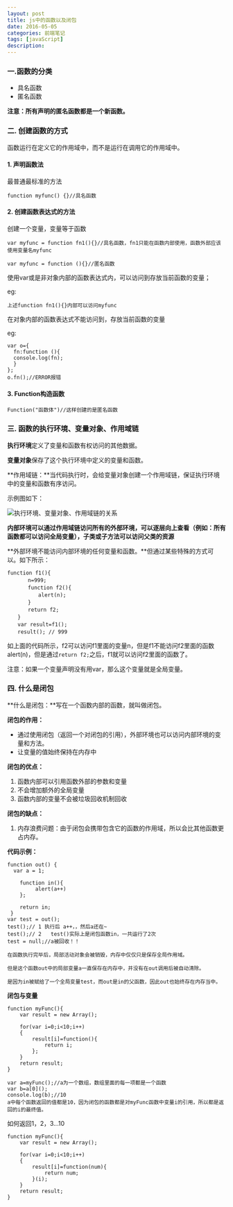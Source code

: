```yaml
---
layout: post
title: js中的函数以及闭包
date: 2016-05-05
categories: 前端笔记
tags: [javaScript]
description: 
---
```

### 一.函数的分类

- 具名函数
- 匿名函数

**注意：所有声明的匿名函数都是一个新函数。**

### 二. 创建函数的方式

函数运行在定义它的作用域中，而不是运行在调用它的作用域中。

#### 1. 声明函数法

最普通最标准的方法

    function myfunc() {}//具名函数

#### 2. 创建函数表达式的方法

创建一个变量，变量等于函数

    var myfunc = function fn1(){}//具名函数，fn1只能在函数内部使用，函数外部应该使用变量名myfunc
    
    var myfunc = function (){}//匿名函数

使用var或是非对象内部的函数表达式内，可以访问到存放当前函数的变量；

eg:

    上述function fn1(){}内部可以访问myfunc

在对象内部的函数表达式不能访问到，存放当前函数的变量

eg:

    var o={
      fn:function (){
      console.log(fn);
      }
    };
    o.fn();//ERROR报错

#### 3. Function构造函数

    Function("函数体")//这样创建的是匿名函数

### 三. 函数的执行环境、变量对象、作用域链

**执行环境**定义了变量和函数有权访问的其他数据。

**变量对象**保存了这个执行环境中定义的变量和函数。

**作用域链：**当代码执行时，会给变量对象创建一个作用域链，保证执行环境中的变量和函数有序访问。

示例图如下：

![执行环境、变量对象、作用域链的关系](/uploads/post/demo/scope.jpg)

**内部环境可以通过作用域链访问所有的外部环境，可以逐层向上查看（例如：所有函数都可以访问全局变量），子类或子方法可以访问父类的资源**

**外部环境不能访问内部环境的任何变量和函数。**但通过某些特殊的方式可以。如下所示：

    function f1(){
    　　　　n=999;
    　　　　function f2(){
    　　　　　　alert(n);
    　　　　}
    　　　　return f2;
    　　}
    　　var result=f1();
    　　result(); // 999

如上面的代码所示，f2可以访问f1里面的变量n，但是f1不能访问f2里面的函数alert(n)，但是通过`return f2;`之后，f1就可以访问f2里面的函数了。

注意：如果一个变量声明没有用var，那么这个变量就是全局变量。

### 四. 什么是闭包

**什么是闭包：**写在一个函数内部的函数，就叫做闭包。

**闭包的作用：**

- 通过使用闭包（返回一个对闭包的引用），外部环境也可以访问内部环境的变量和方法。
- 让变量的值始终保持在内存中

**闭包的优点：**

1. 函数内部可以引用函数外部的参数和变量
2. 不会增加额外的全局变量
3. 函数内部的变量不会被垃圾回收机制回收

**闭包的缺点：**

1. 内存浪费问题：由于闭包会携带包含它的函数的作用域，所以会比其他函数更占内存。

**代码示例：**

    function out() {  
      var a = 1;  
       
       	function in(){
      		 alert(a++)
      	};  
    		
    	return in;
     } 
    var test = out();  
    test();// 1 执行后 a++，，然后a还在~  
    test();// 2   test()实际上是闭包函数in，一共运行了2次
    test = null;//a被回收！！ 

	在函数执行完毕后，局部活动对象会被销毁，内存中仅仅只是保存全局作用域。
	
	但是这个函数out中的局部变量a一直保存在内存中，并没有在out调用后被自动清除。
	
	是因为in被赋给了一个全局变量test，而out是in的父函数，因此out也始终存在内存当中。

**闭包与变量**

    function myFunc(){
    	var result = new Array();
    	
    	for(var i=0;i<10;i++)
    	{
    		result[i]=function(){
    			return i;
    		};	
    	}
    	return result;
    }

	var a=myFunc();//a为一个数组，数组里面的每一项都是一个函数
	var b=a[0]();
    console.log(b);//10
	a中每个函数返回的值都是10，因为闭包的函数都是对myFunc函数中变量i的引用，所以都是返回的i的最终值。

如何返回1，2，3...10

	function myFunc(){
    	var result = new Array();
    	
    	for(var i=0;i<10;i++)
    	{
    		result[i]=function(num){
    			return num;
    		}(i);	
    	}
    	return result;
    }
